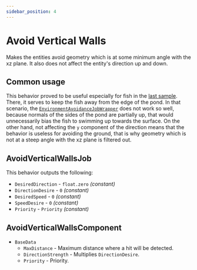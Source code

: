 ```yaml
---
sidebar_position: 4
---
```


# Avoid Vertical Walls

Makes the entities avoid geometry which is at some minimum angle with the xz plane. It also does not affect the entity's direction up and down. 

## Common usage

This behavior proved to be useful especially for fish in the [last sample](/docs/samples/full-example-scene). There, it serves to keep the fish away from the edge of the pond. In that scenario, the [`EnvironmentAvoidanceJobWrapper`](/docs/documentation-defaults/behaviors/ray-behaviors/envrionment-avoidance) does not work so well, because normals of the sides of the pond are partially up, that would unnecessarily bias the fish to swimming up towards the surface. On the other hand, not affecting the `y` component of the direction means that the behavior is useless for avoiding the ground, that is why geometry which is not at a steep angle with the xz plane is filtered out.

## AvoidVerticalWallsJob

This behavior outputs the following: 
- `DesiredDirection` - `float.zero` *(constant)*
- `DirectionDesire` - `0` *(constant)*
- `DesiredSpeed` - `0` *(constant)*
- `SpeedDesire` - `0` *(constant)*
- `Priority` -  `Priority` *(constant)*

## AvoidVerticalWallsComponent

- `BaseData`
    - `MaxDistance` - Maximum distance where a hit will be detected.
    - `DirectionStrength` - Multiplies `DirectionDesire`.
    - `Priority` - Priority.
